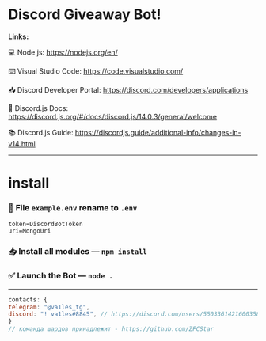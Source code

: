# Discord Giveaway Bot!

**Links:**

💻 Node.js: https://nodejs.org/en/<br>

⌨️ Visual Studio Code: https://code.visualstudio.com/

📥 Discord Developer Portal: https://discord.com/developers/applications

📑 Discord.js Docs: https://discord.js.org/#/docs/discord.js/14.0.3/general/welcome

📚 Discord.js Guide: https://discordjs.guide/additional-info/changes-in-v14.html

---
# install
### 📨 **File** `example.env` rename to `.env`
```Shell
token=DiscordBotToken
uri=MongoUri
```

### 📥 Install all modules — `npm install`

### ✅ Launch the Bot — `node .`
---
```js
contacts: {
telegram: "@va1les_tg",
discord: "! va1les#8845", // https://discord.com/users/550336142160035840
}
// команда шардов принадлежит - https://github.com/ZFCStar
```